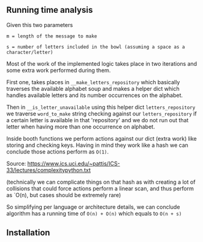 ## Running time analysis
Given this two parameters 

`m = length of the message to make`

`s = number of letters included in the bowl (assuming a space as a character/letter)`

Most of the work of the implemented logic takes place in two iterations and some extra work performed during them. 

First one, takes places in `__make_letters_repository` which basically traverses the available alphabet soup and makes a helper dict which handles available letters and its number occurrences on the alphabet.

Then in `__is_letter_unavailable` using this helper dict `letters_repository` we traverse `word_to_make` string checking against our `letters_repository` if a certain letter is available in that 'repository' and we do not run out that letter when having more than one occurrence on alphabet.

Inside booth functions we perform actions against our dict (extra work) like storing and checking keys. Having in mind they work like a hash we can conclude those actions perform as `O(1)`.

Source: https://www.ics.uci.edu/~pattis/ICS-33/lectures/complexitypython.txt

(technically we can complicate things on that hash as with creating a lot of collisions that could force actions perform a linear scan, and thus perform as `O(n), but cases should be extremely rare)    

So simplifying per language or architecture details, we can conclude algorithm has a running time of
`O(n) + O(n)` which equals to `O(n + s)`


## Installation






       









